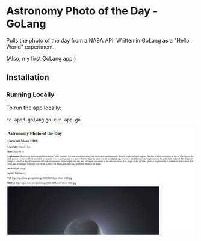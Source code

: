# Astronomy Photo of the Day - GoLang

Pulls the photo of the day from a NASA API.
Written in GoLang as a "Hello World" experiment.

(Also, my first GoLang app.)

## Installation



### Running Locally

To run the app locally:

`cd apod-golang`
`go run app.go`

![apod-golang](https://github.com/lasellers/apod-golang/blob/master/apod-golang.png)

